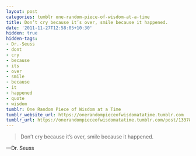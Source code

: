 ```yaml
---
layout: post
categories: tumblr one-random-piece-of-wisdom-at-a-time
title: Don’t cry because it’s over, smile because it happened.
date: '2011-11-27T12:58:05+10:30'
hidden: true
hidden-tags:
- Dr.-Seuss
- dont
- cry
- because
- its
- over
- smile
- because
- it
- happened
- quote
- wisdom
tumblr: One Random Piece of Wisdom at a Time
tumblr_website_url: https://onerandompieceofwisdomatatime.tumblr.com
tumblr_url: https://onerandompieceofwisdomatatime.tumblr.com/post/13378521650/dont-cry-because-its-over-smile-because-it
---
```

> Don’t cry because it’s over, smile because it happened.

—Dr. Seuss
